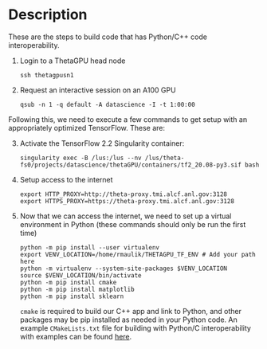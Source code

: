 # Description

These are the steps to build code that has Python/C++ code interoperability.

1. Login to a ThetaGPU head node
   ```
   ssh thetagpusn1
   ```

2. Request an interactive session on an A100 GPU
   ```
   qsub -n 1 -q default -A datascience -I -t 1:00:00
   ```

Following this, we need to execute a few commands to get setup with an appropriately optimized TensorFlow. These are:

3. Activate the TensorFlow 2.2 Singularity container:
   ```
   singularity exec -B /lus:/lus --nv /lus/theta-fs0/projects/datascience/thetaGPU/containers/tf2_20.08-py3.sif bash
   ```

4. Setup access to the internet
   ```
   export HTTP_PROXY=http://theta-proxy.tmi.alcf.anl.gov:3128
   export HTTPS_PROXY=https://theta-proxy.tmi.alcf.anl.gov:3128
   ```
   
5. Now that we can access the internet, we need to set up a virtual environment in Python (these commands should only be run the first time)
   ```
   python -m pip install --user virtualenv
   export VENV_LOCATION=/home/rmaulik/THETAGPU_TF_ENV # Add your path here
   python -m virtualenv --system-site-packages $VENV_LOCATION
   source $VENV_LOCATION/bin/activate
   python -m pip install cmake
   python -m pip install matplotlib
   python -m pip install sklearn
   ```
   `cmake` is required to build our C++ app and link to Python, and other packages may be pip installed as needed in your Python code. An example `CMakeLists.txt` file for building with Python/C interoperability with examples can be found [here](https://github.com/argonne-lcf/sdl_ai_workshop/tree/master/04_Simulation_ML/ThetaGPU).
